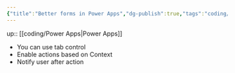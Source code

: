 ```yaml
---
{"title":"Better forms in Power Apps","dg-publish":true,"tags":"coding/power-apps","language":"en","permalink":"/coding/better-forms-in-power-apps/","dgPassFrontmatter":true}
---
```


up:: [[coding/Power Apps\|Power Apps]]


- You can use tab control
- Enable actions based on Context
- Notify user after action